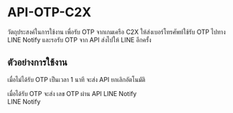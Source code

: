 ﻿# API-OTP-C2X
วัตถุประสงค์ในการใช้งาน เพื่อรับ OTP จากเกมเครือ C2X ให้ส่งเบอร์โทรศัพท์ใช้รับ OTP ไปทาง LINE Notify และรอรับ OTP จาก API ส่งไปให้ LINE อีกครั้ง

## ตัวอย่างการใช้งาน
เมื่อไม่ได้รับ OTP เป็นเวลา 1 นาที จะส่ง API ยกเลิกอัตโนมัติ
<div>
  <img src="https://res.cloudinary.com/dtxsiexns/image/upload/v1661679565/cancle2_svil1n.png" alt=""/>
</div>
เมื่อได้รับ OTP จะส่ง เลข OTP ผ่าน API LINE Notify
<div>
  <img src="https://res.cloudinary.com/dtxsiexns/image/upload/v1661679515/success_ty8zfo.png" alt=""/>
</div>
LINE Notify
<div>
  <img src="https://res.cloudinary.com/dtxsiexns/image/upload/v1661679514/line_fzuybb.png" alt=""/>
</div>
